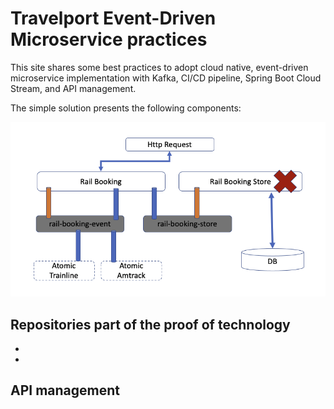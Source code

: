 # Travelport Event-Driven Microservice practices

This site shares some best practices to adopt cloud native, event-driven microservice implementation with Kafka, CI/CD pipeline, Spring Boot Cloud Stream, and API management.

The simple solution presents the following components:

![](./images/rail-booking.png)


## Repositories part of the proof of technology

* []()
* []()

## API management